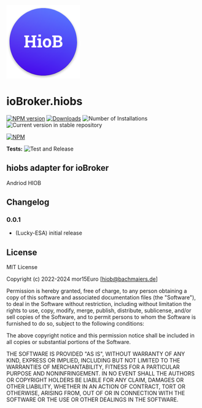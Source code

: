 ![Logo](admin/hiobs.png)

# ioBroker.hiobs

[![NPM version](https://img.shields.io/npm/v/iobroker.hiobs.svg)](https://www.npmjs.com/package/iobroker.hiobs)
[![Downloads](https://img.shields.io/npm/dm/iobroker.hiobs.svg)](https://www.npmjs.com/package/iobroker.hiobs)
![Number of Installations](https://iobroker.live/badges/hiobs-installed.svg)
![Current version in stable repository](https://iobroker.live/badges/hiobs-stable.svg)

[![NPM](https://nodei.co/npm/iobroker.hiobs.png?downloads=true)](https://nodei.co/npm/iobroker.hiobs/)

**Tests:** ![Test and Release](https://github.com/Lucky-ESA/ioBroker.hiobs/workflows/Test%20and%20Release/badge.svg)

## hiobs adapter for ioBroker

Andriod HIOB

## Changelog

### 0.0.1

-   (Lucky-ESA) initial release

## License

MIT License

Copyright (c) 2022-2024 mor15Euro [hiob@bachmaiers.de]

Permission is hereby granted, free of charge, to any person obtaining a copy
of this software and associated documentation files (the "Software"), to deal
in the Software without restriction, including without limitation the rights
to use, copy, modify, merge, publish, distribute, sublicense, and/or sell
copies of the Software, and to permit persons to whom the Software is
furnished to do so, subject to the following conditions:

The above copyright notice and this permission notice shall be included in all
copies or substantial portions of the Software.

THE SOFTWARE IS PROVIDED "AS IS", WITHOUT WARRANTY OF ANY KIND, EXPRESS OR
IMPLIED, INCLUDING BUT NOT LIMITED TO THE WARRANTIES OF MERCHANTABILITY,
FITNESS FOR A PARTICULAR PURPOSE AND NONINFRINGEMENT. IN NO EVENT SHALL THE
AUTHORS OR COPYRIGHT HOLDERS BE LIABLE FOR ANY CLAIM, DAMAGES OR OTHER
LIABILITY, WHETHER IN AN ACTION OF CONTRACT, TORT OR OTHERWISE, ARISING FROM,
OUT OF OR IN CONNECTION WITH THE SOFTWARE OR THE USE OR OTHER DEALINGS IN THE
SOFTWARE.
